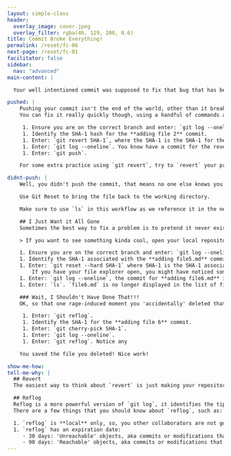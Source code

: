 ```yaml
---
layout: simple-class
header:
  overlay_image: cover.jpeg
  overlay_filter: rgba(46, 129, 200, 0.6)
title: Commit Broke Everything!
permalink: /reset/fc-06
next-page: /reset/fc-01
facilitator: false
sidebar:
  nav: "advanced"
main-content: |  

  Your well intentioned commit was supposed to fix that bug that has been plaguing your project for weeks, but after making the commit things are worse than they were before! First, breathe, you can fix this; for real. Second, remember you aren't the first person who completely broke everything with a commit, heck, even the GitHub Trainers do it from time to time. So, now that you have found yourself in some :ahem: _very_ distinguished company, you can fix that gross commit.  

pushed: |
    Pushing your commit isn't the end of the world, other than it breaking everything, but still, the world will be fine. So, since the commit has been pushed and other collaborators might have begun working on the files related to that commit, especially if they noticed that the commit broke even more things.
    You can fix it really quickly though, using a handful of commands and soon it everything will be back to normal.

     1. Ensure you are on the correct branch and enter: `git log --oneline`.
     1. Identify the SHA-1 hash for the **adding file 2** commit.
     1. Enter: `git revert SHA-1`, where the SHA-1 is the SHA-1 for the **adding file 2** commit. You should have to enter a commit message, enter one and close the editor.
     1. Enter: `git log --oneline`. You know have a commit for the revert that you can push up to your remote.
     1. Enter: `git push`.

    For some extra practice using `git revert`, try to `revert` your previous `revert` and `push`ing that back up to your remote.

didnt-push: |
    Well, you didn't push the commit, that means no one else knows you made the project worse than it was. Use the following steps to fix that errant commit.

    Use Git Reset to bring the file back to the working directory.

    Make sure to use `ls` in this workflow as we reference it in the next sub-section

    ## I Just Want it All Gone
    Sometimes the best way to fix a problem is to pretend it never existed in the first place. If after removing the commit you just don't have the patience to deal with this garbage commit, you can use Git to make it look like it never happened. In the previous steps, you brought the file back to the Working Directory, so you could fix the issues you introduced with the initial commit and create a brand new commit that fixed that nagging bug and removed any trace of your previous attempt to fix it. If trying to identify how to get your fix to work is just not getting anywhere, we can use a different command to just get rid of it.

    > If you want to see something kinda cool, open your local repository in a file browser (Finder, My Computer, etc.) and leave it to the side (but in view).

    1. Ensure you are on the correct branch and enter: `git log --oneline`.
    1. Identify the SHA-1 associated with the **adding file5.md** commit.
    1. Enter: `git reset --hard SHA-1` where SHA-1 is the SHA-1 associated with the **adding file5.md** commit.
        If you have your file explorer open, you might have noticed something pretty cool happen!
    1. Enter: `git log --oneline`, the commit for **adding file6.md** is gone!
    1. Enter: `ls`. `file6.md` is no longer displayed in the list of files that exist (unlike before).

    ### Wait, I Shouldn't Have Done That!!!
    OK, so that one rage-induced moment you 'accidentally' deleted that file because you just couldn't stand the sight of it. What if you could bring it back from the dead? You can, with a very nifty command, `reflog`.

     1. Enter: `git reflog`.
     1. Identify the SHA-1 for the **adding file 6** commit.
     1. Enter: `git cherry-pick SHA-1`.
     1. Enter: `git log --oneline`.
     1. Enter: `git reflog`. Notice any

    You saved the file you deleted! Nice work!

show-me-how:
tell-me-why: |
  ## Revert
  The easiest way to think about `revert` is just making your repository do the exact opposite of an existing commit and creating a new commit to record that change. Revert is useful when trying to reverse the changes made in a specific commit, and even _more_ useful if you pushed a change that your want to reverse to your remote. If you want to reverse a large group of changes and haven't pushed (you can actually use this if you have pushed, but there are some caveats to consider) you should use `reset`. For more information about `reset`, check out the 'Tell me why' section in the [Commit Message Sucks](/on-demand/reset/fc-03) scenario.

  ## Reflog
  Reflog is a more powerful version of `git log`, it identifies the tip of a branch or other references as they are updated. For instance, when you ran `git log --oneline` and `git reflog` at the end of the exercise, you saw the initial `reset` and the `cherry-pick`, but `git log --oneline` didn't show that information.
  There are a few things that you should know about `reflog`, such as:

  1. `reflog` is **local** only, so, you other collaborators are not going to be able to find files you deleted in their `reflog`s.
  1. `reflog` has an expiration date:
     - 30 days: 'Unreachable' objects, aka commits or modifications that were made to a branch that no longer exists.
     - 90 days: 'Reachable' objects, aka commits or modifications that were made to a branch that still exists.
---
```


